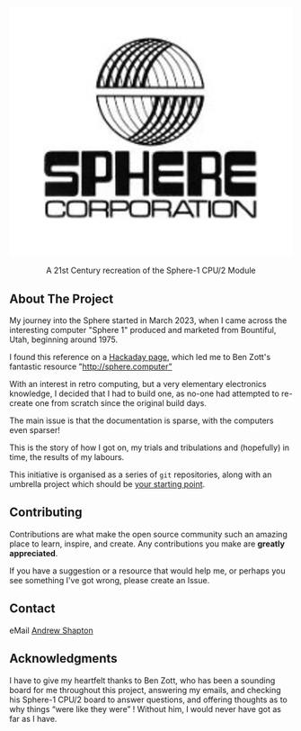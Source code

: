 <!-- PROJECT LOGO -->
<br />

![Sphere-1 Corporation](./profile/sphere-corporation.png)

  <p align="center">
    A 21st Century recreation of the Sphere-1 CPU/2 Module
      </p>
</div>

<!-- ABOUT THE PROJECT -->
## About The Project

My journey into the Sphere started in March 2023, when I came across the interesting computer "Sphere 1" produced and marketed from Bountiful, Utah, beginning around 1975.

I found this reference on a [Hackaday page](https://hackaday.com/2023/03/11/a-love-letter-to-the-sphere-computer/), which led me to Ben Zott's fantastic resource "http://sphere.computer”

With an interest in retro computing, but a very elementary electronics knowledge, I decided that I had to build one, as no-one had attempted to re-create one from scratch since the original build days.

The main issue is that the documentation is sparse, with the computers even sparser!

This is the story of how I got on, my trials and tribulations and (hopefully) in time, the results of my labours.


This initiative is organised as a series of `git` repositories, along with an umbrella project which should be [your starting point](https://github.com/Sphere-Corporation/Sphere-1). 

## Contributing

Contributions are what make the open source community such an amazing place to learn, inspire, and create. Any contributions you make are **greatly appreciated**.

If you have a suggestion or a resource that would help me, or perhaps you see something I've got wrong, please create an Issue. 


<!-- LICENSE 
## License

Distributed under the MIT License. See `LICENSE.txt` for more information.
-->

<!-- CONTACT -->
## Contact

eMail [Andrew Shapton](mailto:alshapton@gmail.com)


<!-- ACKNOWLEDGMENTS -->
## Acknowledgments

I have to give my heartfelt thanks to Ben Zott, who has been a sounding board for me throughout this project, answering my emails, and checking his Sphere-1 CPU/2 board to answer questions, and offering thoughts as to why things “were like they were” ! Without him, I would never have got as far as I have.




<!-- MARKDOWN LINKS & IMAGES -->
<!-- https://www.markdownguide.org/basic-syntax/#reference-style-links -->

[sphere-corporation-logo]: sphere-corporation.png

